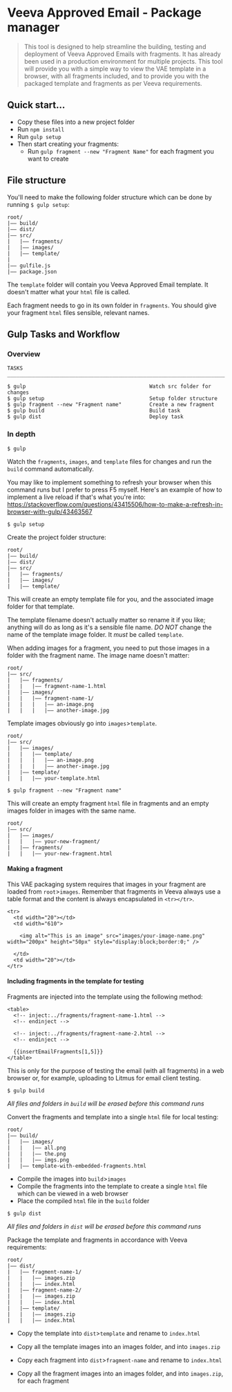 # Veeva Approved Email - Package manager 

> This tool is designed to help streamline the building, testing and deployment of Veeva Approved Emails with fragments. It has already been used in a production environment for multiple projects. This tool will provide you with a simple way to view the VAE template in a browser, with all fragments included, and to provide you with the packaged template and fragments as per Veeva requirements. 

## Quick start...

- Copy these files into a new project folder
- Run `npm install`
- Run `gulp setup`
- Then start creating your fragments:
  - Run `gulp fragment --new "Fragment Name"` for each fragment you want to create

## File structure

You'll need to make the following folder structure which can be done by running `$ gulp setup`: 

```
root/
|—— build/
|—— dist/
|—— src/
|   |—— fragments/
|   |—— images/
|   |—— template/
|
|—— gulfile.js
|—— package.json
```

The `template` folder will contain you Veeva Approved Email template. It doesn't matter what your `html` file is called. 

Each fragment needs to go in its own folder in `fragments`. You should give your fragment `html` files sensible, relevant names. 

## Gulp Tasks and Workflow

### Overview

```
TASKS
_________________________________________________________________________

$ gulp                                        Watch src folder for changes
$ gulp setup                                  Setup folder structure
$ gulp fragment --new "Fragment name"         Create a new fragment
$ gulp build                                  Build task
$ gulp dist                                   Deploy task
```

### In depth

```
$ gulp
```
Watch the `fragments`, `images`, and `template` files for changes and run the `build` command automatically. 

You may like to implement something to refresh your browser when this command runs but I prefer to press F5 myself. Here's an example of how to implement a live reload if that's what you're into: <https://stackoverflow.com/questions/43415506/how-to-make-a-refresh-in-browser-with-gulp/43463567>

```
$ gulp setup
```
Create the project folder structure:

```
root/
|—— build/
|—— dist/
|—— src/
|   |—— fragments/
|   |—— images/
|   |—— template/
```

This will create an empty template file for you, and the associated image folder for that template. 

The template filename doesn't actually matter so rename it if you like; anything will do as long as it's a sensible file name. *DO NOT* change the name of the template image folder. It *must* be called `template`. 

When adding images for a fragment, you need to put those images in a folder with the fragment name. The image name doesn't matter: 

```
root/
|—— src/
|   |—— fragments/
|   |   |—— fragment-name-1.html
|   |—— images/
|   |   |—— fragment-name-1/
|   |   |   |—— an-image.png
|   |   |   |—— another-image.jpg
```

Template images obviously go into `images`>`template`. 

```
root/
|—— src/
|   |—— images/
|   |   |—— template/
|   |   |   |—— an-image.png
|   |   |   |—— another-image.jpg
|   |—— template/
|   |   |—— your-template.html
```

```
$ gulp fragment --new "Fragment name"
```
This will create an empty fragment `html` file in fragments and an empty images folder in images with the same name. 

```
root/
|—— src/
|   |—— images/
|   |   |—— your-new-fragment/
|   |—— fragments/
|   |   |—— your-new-fragment.html
```

#### Making a fragment 

This VAE packaging system requires that images in your fragment are loaded from `root`>`images`. Remember that fragments in Veeva always use a table format and the content is always encapsulated in `<tr></tr>`. 

```
<tr>
  <td width="20"></td>
  <td width="610">
  
    <img alt="This is an image" src="images/your-image-name.png" width="200px" height="50px" style="display:block;border:0;" />
  
  </td>
  <td width="20"></td>
</tr>
```

#### Including fragments in the template for testing

Fragments are injected into the template using the following method:

```
<table>
  <!-- inject:../fragments/fragment-name-1.html -->
  <!-- endinject -->

  <!-- inject:../fragments/fragment-name-2.html -->
  <!-- endinject -->

  {{insertEmailFragments[1,5]}}
</table>
```

This is only for the purpose of testing the email (with all fragments) in a web browser or, for example, uploading to Litmus for email client testing. 

```
$ gulp build
```
*All files and folders in `build` will be erased before this command runs*

Convert the fragments and template into a single `html` file for local testing: 

```
root/
|—— build/
|   |—— images/
|   |   |—— all.png
|   |   |—— the.png
|   |   |—— imgs.png
|   |—— template-with-embedded-fragments.html
```

- Compile the images into `build`>`images`
- Compile the fragments into the template to create a single `html` file which can be viewed in a web browser 
- Place the compiled `html` file in the `build` folder

```
$ gulp dist
```
*All files and folders in `dist` will be erased before this command runs*

Package the template and fragments in accordance with Veeva requirements: 

```
root/
|—— dist/
|   |—— fragment-name-1/
|   |   |—— images.zip
|   |   |—— index.html
|   |—— fragment-name-2/
|   |   |—— images.zip
|   |   |—— index.html
|   |—— template/
|   |   |—— images.zip
|   |   |—— index.html
```

- Copy the template into `dist`>`template` and rename to `index.html`
- Copy all the template images into an images folder, and into `images.zip` 

- Copy each fragment into `dist`>`fragment-name` and rename to `index.html`
- Copy all the fragment images into an images folder, and into `images.zip`, for each fragment 
